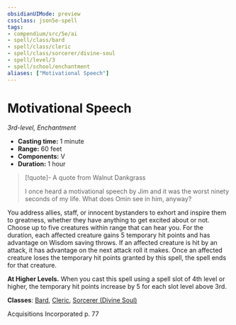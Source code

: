 ```yaml
---
obsidianUIMode: preview
cssclass: json5e-spell
tags:
- compendium/src/5e/ai
- spell/class/bard
- spell/class/cleric
- spell/class/sorcerer/divine-soul
- spell/level/3
- spell/school/enchantment
aliases: ["Motivational Speech"]
---
```

# Motivational Speech
*3rd-level, Enchantment*  

- **Casting time:** 1 minute
- **Range:** 60 feet
- **Components:** V
- **Duration:** 1 hour

> [!quote]- A quote from Walnut Dankgrass  
> 
> I once heard a motivational speech by Jim and it was the worst ninety seconds of my life. What does Omin see in him, anyway?

You address allies, staff, or innocent bystanders to exhort and inspire them to greatness, whether they have anything to get excited about or not. Choose up to five creatures within range that can hear you. For the duration, each affected creature gains 5 temporary hit points and has advantage on Wisdom saving throws. If an affected creature is hit by an attack, it has advantage on the next attack roll it makes. Once an affected creature loses the temporary hit points granted by this spell, the spell ends for that creature.

**At Higher Levels.** When you cast this spell using a spell slot of 4th level or higher, the temporary hit points increase by 5 for each slot level above 3rd.

**Classes**: [Bard](../../classes/bard.md#), [Cleric](../../classes/cleric.md#), [Sorcerer (Divine Soul)](../../classes/sorcerer-divine-soul-xge.md#)

Acquisitions Incorporated p. 77